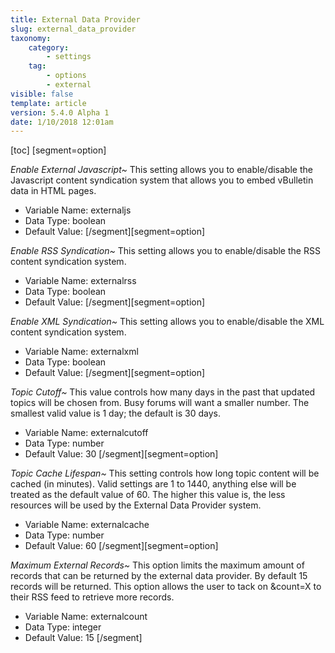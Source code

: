 ```yaml
---
title: External Data Provider
slug: external_data_provider
taxonomy:
    category:
        - settings
    tag:
        - options
        - external
visible: false
template: article
version: 5.4.0 Alpha 1
date: 1/10/2018 12:01am
---
```


[toc]
[segment=option]

*Enable External Javascript~*
This setting allows you to enable/disable the Javascript content syndication system that allows you to embed vBulletin data in HTML pages.



- Variable Name: externaljs
- Data Type: boolean
- Default Value: 
[/segment][segment=option]

*Enable RSS Syndication~*
This setting allows you to enable/disable the RSS content syndication system.



- Variable Name: externalrss
- Data Type: boolean
- Default Value: 
[/segment][segment=option]

*Enable XML Syndication~*
This setting allows you to enable/disable the XML content syndication system.



- Variable Name: externalxml
- Data Type: boolean
- Default Value: 
[/segment][segment=option]

*Topic Cutoff~*
This value controls how many days in the past that updated topics will be chosen from.  Busy forums will want a smaller number. The smallest valid value is 1 day; the default is 30 days.



- Variable Name: externalcutoff
- Data Type: number
- Default Value: 30
[/segment][segment=option]

*Topic Cache Lifespan~*
This setting controls how long topic content will be cached (in minutes). Valid settings are 1 to 1440, anything else will be treated as the default value of 60. The higher this value is, the less resources will be used by the External Data Provider system.



- Variable Name: externalcache
- Data Type: number
- Default Value: 60
[/segment][segment=option]

*Maximum External Records~*
This option limits the maximum amount of records that can be returned by the external data provider.  By default 15 records will be returned. This option allows the user to tack on &amp;count=X to their RSS feed to retrieve more records.



- Variable Name: externalcount
- Data Type: integer
- Default Value: 15
[/segment]